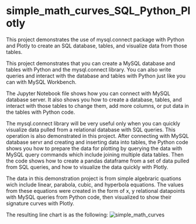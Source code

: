 # simple_math_curves_SQL_Python_Plotly
This project demonstrates the use of mysql.connect package with Python and Plotly to create an SQL database, tables, and visualize data from those tables.

This project demonstrates that you can create a MySQL database and tables with Python and the mysql.connect library. You can also write queries and interact with the database and tables with Python just like you can with MySQL Workbench.

The Jupyter Notebook file shows how you can connect with MySQL database server. It also shows you how to create a database, tables, and interact with those tables to change them, add more columns, or put data in the tables with Python code.

The mysql.connect library will be very useful only when you can quickly visualize data pulled from a relational database with SQL queries. This operation is also demonstrated in this project. After connecting with MySQL database servr and creating and inserting data into tables, the Python code shows you how to prepare the data for plotting by querying the data with MySQL query commands which include joining multiple data tables. Then the code shows how to create a pandas dataframe from a set of data pulled from SQL queries, and  how to visualize the data quickly with Plotly.

The data in this demonstration project is from simple algebraric quations wich include linear, parabola, cubic, and hyperbola equations. The values from these equations were created in the form of x, y relational datapoints with MySQL queries from Python code, then visualized to show their signature curves with Plotly.

The resulting line chart is as the following:
![simple_math_curves](https://user-images.githubusercontent.com/65524471/154792232-2b2369f8-ee7e-4740-936e-e6dd172ed24b.png)
